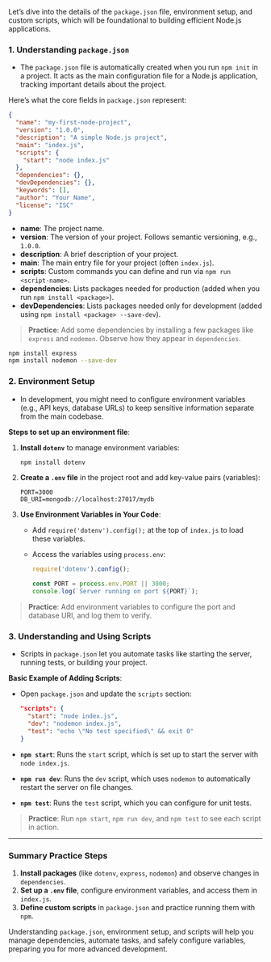 Let’s dive into the details of the `package.json` file, environment setup, and custom scripts, which will be foundational to building efficient Node.js applications.

### 1. **Understanding `package.json`**
   - The `package.json` file is automatically created when you run `npm init` in a project. It acts as the main configuration file for a Node.js application, tracking important details about the project.

   Here’s what the core fields in `package.json` represent:
   
   ```json
   {
     "name": "my-first-node-project",
     "version": "1.0.0",
     "description": "A simple Node.js project",
     "main": "index.js",
     "scripts": {
       "start": "node index.js"
     },
     "dependencies": {},
     "devDependencies": {},
     "keywords": [],
     "author": "Your Name",
     "license": "ISC"
   }
   ```

   - **name**: The project name.
   - **version**: The version of your project. Follows semantic versioning, e.g., `1.0.0`.
   - **description**: A brief description of your project.
   - **main**: The main entry file for your project (often `index.js`).
   - **scripts**: Custom commands you can define and run via `npm run <script-name>`.
   - **dependencies**: Lists packages needed for production (added when you run `npm install <package>`).
   - **devDependencies**: Lists packages needed only for development (added using `npm install <package> --save-dev`).

   > **Practice**: Add some dependencies by installing a few packages like `express` and `nodemon`. Observe how they appear in `dependencies`.

   ```bash
   npm install express
   npm install nodemon --save-dev
   ```

### 2. **Environment Setup**
   - In development, you might need to configure environment variables (e.g., API keys, database URLs) to keep sensitive information separate from the main codebase. 

   **Steps to set up an environment file**:
   1. **Install `dotenv`** to manage environment variables:
      ```bash
      npm install dotenv
      ```
   2. **Create a `.env` file** in the project root and add key-value pairs (variables):
      ```
      PORT=3000
      DB_URI=mongodb://localhost:27017/mydb
      ```
   3. **Use Environment Variables in Your Code**:
      - Add `require('dotenv').config();` at the top of `index.js` to load these variables.
      - Access the variables using `process.env`:
        
        ```javascript
        require('dotenv').config();

        const PORT = process.env.PORT || 3000;
        console.log(`Server running on port ${PORT}`);
        ```
   
   > **Practice**: Add environment variables to configure the port and database URI, and log them to verify.

### 3. **Understanding and Using Scripts**
   - Scripts in `package.json` let you automate tasks like starting the server, running tests, or building your project.
   
   **Basic Example of Adding Scripts**:
   - Open `package.json` and update the `scripts` section:
   
     ```json
     "scripts": {
       "start": "node index.js",
       "dev": "nodemon index.js",
       "test": "echo \"No test specified\" && exit 0"
     }
     ```
   
   - **`npm start`**: Runs the `start` script, which is set up to start the server with `node index.js`.
   - **`npm run dev`**: Runs the `dev` script, which uses `nodemon` to automatically restart the server on file changes.
   - **`npm test`**: Runs the `test` script, which you can configure for unit tests.

   > **Practice**: Run `npm start`, `npm run dev`, and `npm test` to see each script in action.

---

### Summary Practice Steps
1. **Install packages** (like `dotenv`, `express`, `nodemon`) and observe changes in `dependencies`.
2. **Set up a `.env` file**, configure environment variables, and access them in `index.js`.
3. **Define custom scripts** in `package.json` and practice running them with `npm`.

Understanding `package.json`, environment setup, and scripts will help you manage dependencies, automate tasks, and safely configure variables, preparing you for more advanced development.